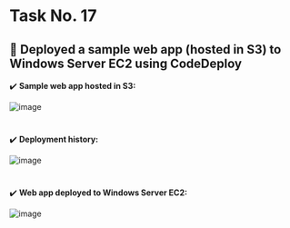 # Task No. 17
## :memo: Deployed a sample web app (hosted in S3) to Windows Server EC2 using CodeDeploy
:heavy_check_mark: **Sample web app hosted in S3:**

![image](https://github.com/ali-arifin/AWS-Cloud-Internship-2022-/assets/103297661/b13d0ea4-3a0b-400e-8b47-26b95bf0aeba)

#
:heavy_check_mark: **Deployment history:**

![image](https://github.com/ali-arifin/AWS-Cloud-Internship-2022-/assets/103297661/2cac0942-e77c-4a8f-9f21-557fa7115b6b)

#
:heavy_check_mark: **Web app deployed to Windows Server EC2:**

![image](https://github.com/ali-arifin/AWS-Cloud-Internship-2022-/assets/103297661/481ef9e6-640d-451a-a304-7bf4f7a380f8)




